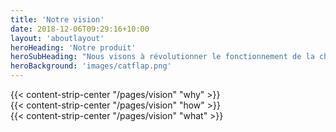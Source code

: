 ```yaml
---
title: 'Notre vision'
date: 2018-12-06T09:29:16+10:00
layout: 'aboutlayout'
heroHeading: 'Notre produit'
heroSubHeading: "Nous visons à révolutionner le fonctionnement de la chatière grâce à notre technologie innovante de reconnaissance de chat."
heroBackground: 'images/catflap.png'
---
```


<div>
{{< content-strip-center "/pages/vision" "why" >}}
</div>
<div>
{{< content-strip-center "/pages/vision" "how" >}}
</div>
<div>
{{< content-strip-center "/pages/vision" "what" >}}
</div>
